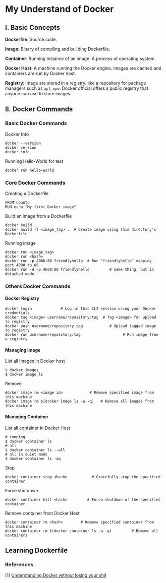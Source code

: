 # My Understand of Docker 



## I. Basic Concepts

**Dockerfile**: Source code.

**Image**: Binary of compiling and building Dockerfile.

**Container**: Running instance of an image. A process of operating system.

**Docker Host**: A machine running the Docker engine. Images are cached and containers are run by Docker host.

**Registry**: Image are stored in a registry. like a repository for package managers such as `apt`, `npm`. Docker official offers a public registry that anyone can use to store images.



## II. Docker Commands

### Basic Docker Commands

Docker Info

```
docker --version
docker version
docker info
```

Running Hello-World for test

```
docker run hello-world
```



### Core Docker Commands

Creating a Dockerfile

```
FROM ubuntu
RUN echo "My first Docker image"
```



Build an image from a Dockerfile

```
docker build .
docker build -t <image_tag> .  # Create image using this directory's Dockerfile
```



Running image

```
docker run <image_tag>
docker run <hash>
docker run -p 4000:80 friendlyhello  # Run "friendlyhello" mapping port 4000 to 80
docker run -d -p 4000:80 friendlyhello         # Same thing, but in detached mode
```



### Others Docker Commands

#### Docker Registry

```
docker login             # Log in this CLI session using your Docker credentials
docker tag <image> username/repository:tag  # Tag <image> for upload to registry
docker push username/repository:tag            # Upload tagged image to registry
docker run username/repository:tag                   # Run image from a registry
```

#### Managing image 

List all images in Docker host

```
$ docker images
$ docker image ls
```

Remove 

```
docker image rm <image id>            # Remove specified image from this machine
docker image rm $(docker image ls -a -q)   # Remove all images from this machine
```



#### Managing Container

List all container in Docker Host

```
# running
$ docker container ls
# all
$ docker container ls --all
# all in quiet mode
$ docker container ls -aq
```

Stop

```
docker container stop <hash>           # Gracefully stop the specified container
```

Force shutdown

```
docker container kill <hash>         # Force shutdown of the specified container
```

Remove container from Docker Host

```
docker container rm <hash>        # Remove specified container from this machine
docker container rm $(docker container ls -a -q)         # Remove all containers
```



## Learning Dockerfile







### References

[1] [Understanding Docker without losing your shit](https://blog.hipolabs.com/understanding-docker-without-losing-your-shit-cf2b30307c63)